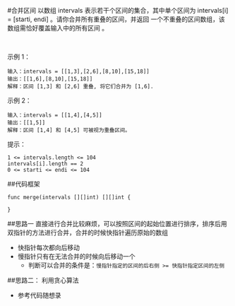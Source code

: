 #合并区间
以数组 intervals 表示若干个区间的集合，其中单个区间为 intervals[i] = [starti, endi] 。请你合并所有重叠的区间，并返回 一个不重叠的区间数组，该数组需恰好覆盖输入中的所有区间 。

 

示例 1：
```azure
输入：intervals = [[1,3],[2,6],[8,10],[15,18]]
输出：[[1,6],[8,10],[15,18]]
解释：区间 [1,3] 和 [2,6] 重叠, 将它们合并为 [1,6].
```

示例 2：
```azure
输入：intervals = [[1,4],[4,5]]
输出：[[1,5]]
解释：区间 [1,4] 和 [4,5] 可被视为重叠区间。
```



提示：
```azure
1 <= intervals.length <= 104
intervals[i].length == 2
0 <= starti <= endi <= 104
```


##代码框架
```golang
func merge(intervals [][]int) [][]int {

}
```
##思路一
直接进行合并比较麻烦，可以按照区间的起始位置进行排序，排序后用双指针的方法进行合并，合并的时候快指针遍历原始的数组
- 快指针每次都向后移动
- 慢指针只有在无法合并的时候向后移动一个
  - 判断可以合并的条件是：`慢指针指定的区间的后右侧 >= 快指针指定区间的左侧`


##思路二：
利用贪心算法
- 参考代码随想录